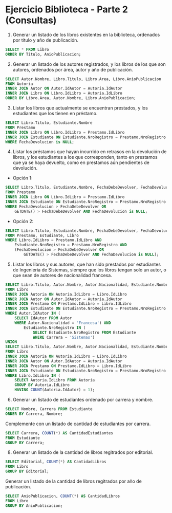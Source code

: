 # Ejercicio Biblioteca - Parte 2 (Consultas)
1. Generar un listado de los libros existentes en la biblioteca, ordenados por titulo y año de publicación.</br>
``` SQL 
SELECT * FROM Libro
ORDER BY Titulo, AnioPublicacion;
```
2. Generar un listado de los autores registrados, y los libros de los que son autores, ordenados por área, autor y año de publicación.</br>
``` SQL 
SELECT Autor.Nombre, Libro.Titulo, Libro.Area, Libro.AnioPublicacion 
FROM Autoria
INNER JOIN Autor ON Autor.IdAutor = Autoria.IdAutor
INNER JOIN Libro ON Libro.IdLibro = Autoria.IdLibro
ORDER BY Libro.Area, Autor.Nombre, Libro.AnioPublicacion;
```
3. Listar los libros que actualmente se encuentran prestados, y los estudiantes que los tienen en préstamo.</br>
``` SQL
SELECT Libro.Titulo, Estudiante.Nombre
FROM Prestamo
INNER JOIN Libro ON Libro.IdLibro = Prestamo.IdLibro
INNER JOIN Estudiante ON Estudiante.NroRegistro = Prestamo.NroRegistro
WHERE FechaDevolucion is NULL;
```
4. Listar los préstamos que hayan incurrido en retrasos en la devolución de libros, y los estudiantes a los que corresponden, 
tanto en prestamos que ya se haya devuelto, como en prestamos aún pendientes de devolución.</br>

- Opción 1:</br>
``` SQL
SELECT Libro.Titulo, Estudiante.Nombre, FechaDebeDevolver, FechaDevolucion
FROM Prestamo
INNER JOIN Libro ON Libro.IdLibro = Prestamo.IdLibro
INNER JOIN Estudiante ON Estudiante.NroRegistro = Prestamo.NroRegistro
WHERE FechaDevolucion > FechaDebeDevolver OR 
	GETDATE() > FechaDebeDevolver AND FechaDevolucion is NULL;
```
- Opción 2:</br>
``` SQL
SELECT Libro.Titulo, Estudiante.Nombre, FechaDebeDevolver, FechaDevolucion
FROM Prestamo, Estudiante, Libro
WHERE Libro.IdLibro = Prestamo.IdLibro AND
	Estudiante.NroRegistro = Prestamo.NroRegistro AND
	(FechaDevolucion > FechaDebeDevolver OR 
		GETDATE() > FechaDebeDevolver AND FechaDevolucion is NULL);
```
5. Listar los libros y sus autores, que han sido prestados por estudiantes de Ingenieria de Sistemas, siempre que los libros tengan solo un autor, o que sean de autores de nacionalidad francesa.</br>
``` SQL
SELECT Libro.Titulo, Autor.Nombre, Autor.Nacionalidad, Estudiante.Nombre, Estudiante.Carrera
FROM Libro
INNER JOIN Autoria ON Autoria.IdLibro = Libro.IdLibro
INNER JOIN Autor ON Autor.IdAutor = Autoria.IdAutor
INNER JOIN Prestamo ON Prestamo.IdLibro = Libro.IdLibro
INNER JOIN Estudiante ON Estudiante.NroRegistro = Prestamo.NroRegistro
WHERE Autor.IdAutor IN (
	SELECT IdAutor FROM Autor
	WHERE Autor.Nacionalidad = 'Francesa') AND
		Estudiante.NroRegistro IN (
			SELECT Estudiante.NroRegistro FROM Estudiante
			WHERE Carrera = 'Sistemas')
UNION
SELECT Libro.Titulo, Autor.Nombre, Autor.Nacionalidad, Estudiante.Nombre, Estudiante.Carrera
FROM Libro
INNER JOIN Autoria ON Autoria.IdLibro = Libro.IdLibro
INNER JOIN Autor ON Autor.IdAutor = Autoria.IdAutor
INNER JOIN Prestamo ON Prestamo.IdLibro = Libro.IdLibro
INNER JOIN Estudiante ON Estudiante.NroRegistro = Prestamo.NroRegistro
WHERE Libro.IdLibro IN (
	SELECT Autoria.IdLibro FROM Autoria
	GROUP BY Autoria.IdLibro
	HAVING COUNT(Autoria.IdAutor) = 1);
```
6. Generar un listado de estudiantes ordenado por carrera y nombre.</br>
``` SQL
SELECT Nombre, Carrera FROM Estudiante
ORDER BY Carrera, Nombre;
```
Complemente con un listado de cantidad de estudiantes por carrera.</br>
``` SQL
SELECT Carrera, COUNT(*) AS CantidadEstudiantes 
FROM Estudiante
GROUP BY Carrera;
```
8. Generar un listado de la cantidad de libros regitrados por editorial.</br>
``` SQL
SELECT Editorial, COUNT(*) AS CantidadLibros 
FROM Libro
GROUP BY Editorial;
```
Generar un listado de la cantidad de libros regitrados por año de publicación.</br>
``` SQL
SELECT AnioPublicacion, COUNT(*) AS CantidadLibros
FROM Libro
GROUP BY AnioPublicacion;
```
